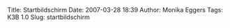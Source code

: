 Title: Startbildschirm
Date: 2007-03-28 18:39
Author: Monika Eggers
Tags: K3B 1.0
Slug: startbildschirm


